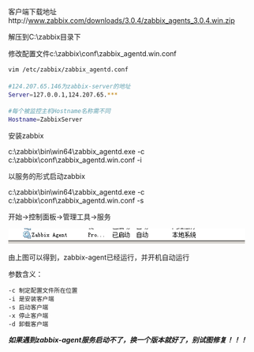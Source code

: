 客户端下载地址http://www.zabbix.com/downloads/3.0.4/zabbix_agents_3.0.4.win.zip

解压到C:\zabbix目录下

修改配置文件c:\zabbix\conf\zabbix_agentd.win.conf

```bash
vim /etc/zabbix/zabbix_agentd.conf

#124.207.65.146为zabbix-server的地址
Server=127.0.0.1,124.207.65.***

#每个被监控主机Hostname名称需不同
Hostname=ZabbixServer
```

安装zabbix

c:\zabbix\bin\win64\zabbix_agentd.exe -c c:\zabbix\conf\zabbix_agentd.win.conf -i

以服务的形式启动zabbix

c:\zabbix\bin\win64\zabbix_agentd.exe -c c:\zabbix\conf\zabbix_agentd.win.conf -s

开始->控制面板->管理工具->服务

![](zabbix-agent.png)

由上图可以得到，zabbix-agent已经运行，并开机自动运行

参数含义：
```
-c 制定配置文件所在位置
-i 是安装客户端
-s 启动客户端  
-x 停止客户端  
-d 卸载客户端
```

***如果遇到zabbix-agent服务启动不了，换一个版本就好了，别试图修复！！！***

